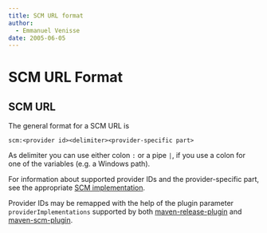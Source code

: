 ```yaml
---
title: SCM URL format
author: 
  - Emmanuel Venisse
date: 2005-06-05
---
```


<!-- Licensed to the Apache Software Foundation (ASF) under one-->
<!-- or more contributor license agreements.  See the NOTICE file-->
<!-- distributed with this work for additional information-->
<!-- regarding copyright ownership.  The ASF licenses this file-->
<!-- to you under the Apache License, Version 2.0 (the-->
<!-- "License"); you may not use this file except in compliance-->
<!-- with the License.  You may obtain a copy of the License at-->
<!---->
<!--   http://www.apache.org/licenses/LICENSE-2.0-->
<!---->
<!-- Unless required by applicable law or agreed to in writing,-->
<!-- software distributed under the License is distributed on an-->
<!-- "AS IS" BASIS, WITHOUT WARRANTIES OR CONDITIONS OF ANY-->
<!-- KIND, either express or implied.  See the License for the-->
<!-- specific language governing permissions and limitations-->
<!-- under the License.-->
# SCM URL Format

## SCM URL

The general format for a SCM URL is

```
scm:<provider id><delimiter><provider-specific part>
```

As delimiter you can use either colon `:` or a pipe `|`, if you use a colon for one of the variables \(e.g. a Windows path\).

For information about supported provider IDs and the provider-specific part, see the appropriate [SCM implementation](./scms-overview.html).

Provider IDs may be remapped with the help of the plugin parameter `providerImplementations` supported by both [maven-release-plugin](https://maven.apache.org/maven-release/maven-release-plugin/prepare-mojo.html#providerImplementations) and [maven-scm-plugin](./maven-scm-plugin/checkout-mojo.html#providerImplementations).


